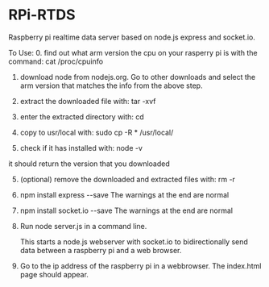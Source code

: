 # RPi-RTDS
Raspberry pi realtime data server based on node.js express and socket.io.

To Use:
0. find out what arm version the cpu on your rasperry pi is with the command: cat /proc/cpuinfo

1. download node from nodejs.org. Go to other downloads and select the arm version that matches the info from the above step.

2. extract the downloaded file with: tar -xvf 

3. enter the extracted directory with: cd 

4. copy to usr/local with: sudo cp -R * /usr/local/

5. check if it has installed with: node -v

  it should return the version that you downloaded

5. (optional) remove the downloaded and extracted files with: rm -r

6. npm install express --save
  The warnings at the end are normal

7. npm install socket.io --save
  The warnings at the end are normal

3. Run node server.js in a command line. 

   This starts a node.js webserver with socket.io to bidirectionally send data between a raspberry pi and a web browser.

4. Go to the ip address of the raspberry pi in a webbrowser. The index.html page should appear.
